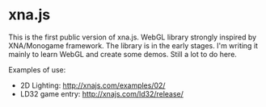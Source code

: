 # xna.js
This is the first public version of xna.js. WebGL library strongly inspired by XNA/Monogame framework.
The library is in the early stages. I'm writing it mainly to learn WebGL and create some demos. Still a lot to do here.

Examples of use:
* 2D Lighting: http://xnajs.com/examples/02/
* LD32 game entry: http://xnajs.com/ld32/release/
